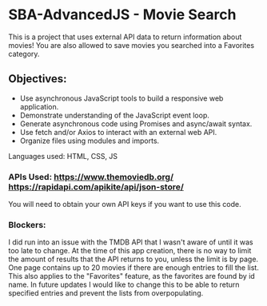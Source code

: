 # SBA-AdvancedJS - Movie Search

This is a project that uses external API data to return information about movies! You are also allowed to save movies you searched into a Favorites category.

## Objectives:
- Use asynchronous JavaScript tools to build a responsive web application.
- Demonstrate understanding of the JavaScript event loop.
- Generate asynchronous code using Promises and async/await syntax.
- Use fetch and/or Axios to interact with an external web API.
- Organize files using modules and imports.

Languages used: HTML, CSS, JS

### APIs Used: https://www.themoviedb.org/  https://rapidapi.com/apikite/api/json-store/ 
You will need to obtain your own API keys if you want to use this code.

### Blockers: 
I did run into an issue with the TMDB API that I wasn't aware of until it was too late to change. At the time of this app creation, there is no way to limit the amount of results that the API returns to you, unless the limit is by page. One page contains up to 20 movies if there are enough entries to fill the list. This also applies to the "Favorites" feature, as the favorites are found by id name. In future updates I would like to change this to be able to return specified entries and prevent the lists from overpopulating.
